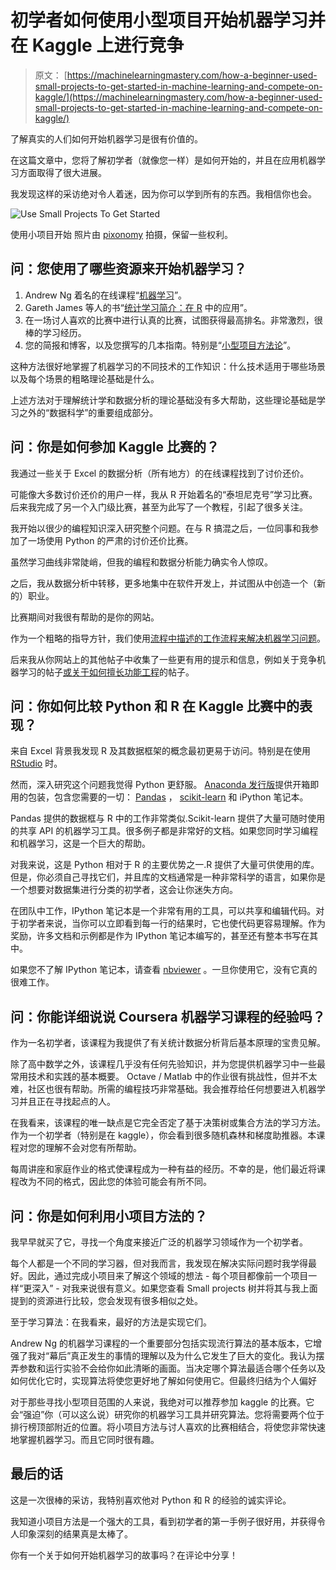 # 初学者如何使用小型项目开始机器学习并在 Kaggle 上进行竞争

> 原文： [https://machinelearningmastery.com/how-a-beginner-used-small-projects-to-get-started-in-machine-learning-and-compete-on-kaggle/](https://machinelearningmastery.com/how-a-beginner-used-small-projects-to-get-started-in-machine-learning-and-compete-on-kaggle/)

了解真实的人们如何开始机器学习是很有价值的。

在这篇文章中，您将了解初学者（就像您一样）是如何开始的，并且在应用机器学习方面取得了很大进展。

我发现这样的采访绝对令人着迷，因为你可以学到所有的东西。我相信你也会。

![Use Small Projects To Get Started](img/5611662bc272d7375e78b427786ebe0c.jpg)

使用小项目开始
照片由 [pixonomy](https://www.flickr.com/photos/pixonomy/3019373272) 拍摄，保留一些权利。

## 问：您使用了哪些资源来开始机器学习？

1.  Andrew Ng 着名的在线课程“[机器学习](https://www.coursera.org/learn/machine-learning)”。
2.  Gareth James 等人的书“[统计学习简介：在 R](http://www.amazon.com/dp/1461471370?tag=inspiredalgor-20) 中的应用”。
3.  在一场讨人喜欢的比赛中进行认真的比赛，试图获得最高排名。非常激烈，很棒的学习经历。
4.  您的简报和博客，以及您撰写的几本指南。特别是“[小型项目方法论](http://machinelearningmastery.com/self-study-machine-learning-projects/)”。

这种方法很好地掌握了机器学习的不同技术的工作知识：什么技术适用于哪些场景以及每个场景的粗略理论基础是什么。

上述方法对于理解统计学和数据分析的理论基础没有多大帮助，这些理论基础是学习之外的“数据科学”的重要组成部分。

## 问：你是如何参加 Kaggle 比赛的？

我通过一些关于 Excel 的数据分析（所有地方）的在线课程找到了讨价还价。

可能像大多数讨价还价的用户一样，我从 R 开始着名的“泰坦尼克号”学习比赛。后来我完成了另一个入门级比赛，甚至为此写了一个教程，引起了很多关注。

我开始以很少的编程知识深入研究整个问题。在与 R 搞混之后，一位同事和我参加了一场使用 Python 的严肃的讨价还价比赛。

虽然学习曲线非常陡峭，但我的编程和数据分析能力确实令人惊叹。

之后，我从数据分析中转移，更多地集中在软件开发上，并试图从中创造一个（新的）职业。

比赛期间对我很有帮助的是你的网站。

作为一个粗略的指导方针，我们使用[流程中描述的工作流程来解决机器学习问题](http://machinelearningmastery.com/process-for-working-through-machine-learning-problems/)。

后来我从你网站上的其他帖子中收集了一些更有用的提示和信息，例如关于竞争机器学习的帖子[或](http://machinelearningmastery.com/how-to-kick-ass-in-competitive-machine-learning/)[关于如何擅长功能工程](http://machinelearningmastery.com/discover-feature-engineering-how-to-engineer-features-and-how-to-get-good-at-it/)的帖子。

## 问：你如何比较 Python 和 R 在 Kaggle 比赛中的表现？

来自 Excel 背景我发现 R 及其数据框架的概念最初更易于访问。特别是在使用 [RStudio](https://www.rstudio.com/) 时。

然而，深入研究这个问题我觉得 Python 更舒服。 [Anaconda 发行版](http://continuum.io/downloads)提供开箱即用的包装，包含您需要的一切： [Pandas](http://machinelearningmastery.com/quick-and-dirty-data-analysis-with-pandas/) ， [scikit-learn](http://machinelearningmastery.com/a-gentle-introduction-to-scikit-learn-a-python-machine-learning-library/) 和 iPython 笔记本。

Pandas 提供的数据框与 R 中的工作非常类似.Scikit-learn 提供了大量可随时使用的共享 API 的机器学习工具。很多例子都是非常好的文档。如果您同时学习编程和机器学习，这是一个巨大的帮助。

对我来说，这是 Python 相对于 R 的主要优势之一.R 提供了大量可供使用的库。但是，你必须自己寻找它们，并且库的文档通常是一种非常科学的语言，如果你是一个想要对数据集进行分类的初学者，这会让你迷失方向。

在团队中工作，IPython 笔记本是一个非常有用的工具，可以共享和编辑代码。对于初学者来说，当你可以立即看到每一行的结果时，它也使代码更容易理解。作为奖励，许多文档和示例都是作为 IPython 笔记本编写的，甚至还有整本书写在其中。

如果您不了解 IPython 笔记本，请查看 [nbviewer](http://nbviewer.ipython.org/) 。一旦你使用它，没有它真的很难工作。

## 问：你能详细说说 Coursera 机器学习课程的经验吗？

作为一名初学者，该课程为我提供了有关统计数据分析背后基本原理的宝贵见解。

除了高中数学之外，该课程几乎没有任何先验知识，并为您提供机器学习中一些最常用技术和实践的基本概要。 Octave / Matlab 中的作业很有挑战性，但并不太难，社区也很有帮助。所需的编程技巧非常基础。我会推荐给任何想要进入机器学习并且正在寻找起点的人。

在我看来，该课程的唯一缺点是它完全否定了基于决策树或集合方法的学习方法。作为一个初学者（特别是在 kaggle），你会看到很多随机森林和梯度助推器。本课程对您的理解不会对您有所帮助。

每周讲座和家庭作业的格式使课程成为一种有益的经历。不幸的是，他们最近将课程改为不同的格式，因此您的体验可能会有所不同。

## 问：你是如何利用小项目方法的？

我早早就买了它，寻找一个角度来接近广泛的机器学习领域作为一个初学者。

每个人都是一个不同的学习器，但对我而言，我发现在解决实际问题时我学得最好。因此，通过完成小项目来了解这个领域的想法 - 每个项目都像前一个项目一样“更深入” - 对我来说很有意义。如果您查看 Small projects 树并将其与我上面提到的资源进行比较，您会发现有很多相似之处。

至于学习算法：在我看来，最好的方法是实现它们。

Andrew Ng 的机器学习课程的一个重要部分包括实现流行算法的基本版本，它增强了我对“幕后”真正发生的事情的理解以及为什么它发生了巨大的变化。我认为摆弄参数和运行实验不会给你如此清晰的画面。当决定哪个算法最适合哪个任务以及如何优化它时，实现算法将使您更好地了解如何使用它。但最终归结为个人偏好

对于那些寻找小型项目范围的人来说，我绝对可以推荐参加 kaggle 的比赛。它会“强迫”你（可以这么说）研究你的机器学习工具并研究算法。您将需要两个位于排行榜顶部附近的位置。将小项目方法与讨人喜欢的比赛相结合，将使您非常快速地掌握机器学习。而且它同时很有趣。

## 最后的话

这是一次很棒的采访，我特别喜欢他对 Python 和 R 的经验的诚实评论。

我知道小项目方法是一个强大的工具，看到初学者的第一手例子很好用，并获得令人印象深刻的结果真是太棒了。

你有一个关于如何开始机器学习的故事吗？在评论中分享！